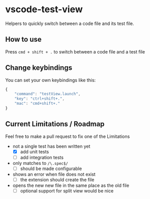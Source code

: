 # vscode-test-view
Helpers to quickly switch between a code file and its test file.

## How to use
Press `cmd + shift + .` to switch between a code file and a test file

## Change keybindings
You can set your own keybindings like this:

`````javascript
{
    "command": "testView.launch",
    "key": "ctrl+shift+.",
    "mac": "cmd+shift+."
}
`````

## Current Limitations / Roadmap

Feel free to make a pull request to fix one of the Limitations
- not a single test has been written yet
    - [x] add unit tests
    - [ ] add integration tests
- only matches to `/\.spec$/`
    - [ ] should be made configurable
- shows an error when file does not exist
    - [ ] the extension should create the file
- opens the new new file in the same place as the old file
    - [ ] optional support for split view would be nice
